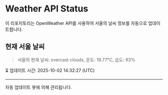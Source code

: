 
# Weather API Status

이 리포지토리는 OpenWeather API를 사용하여 서울의 날씨 정보를 자동으로 업데이트합니다.

## 현재 서울 날씨
> 서울의 현재 날씨: overcast clouds, 온도: 19.77°C, 습도: 93%

⏳ 업데이트 시간: 2025-10-02 14:32:27 (UTC)

---
자동 업데이트 봇에 의해 관리됩니다.
